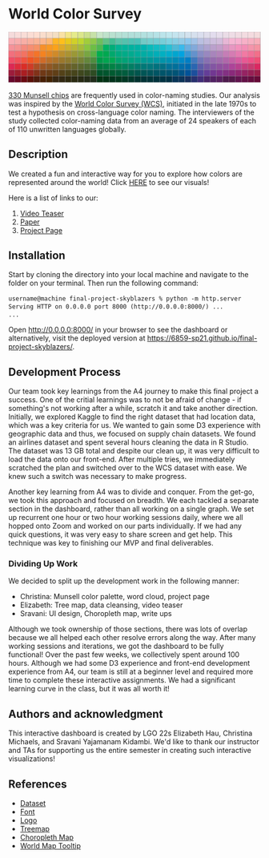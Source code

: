 # World Color Survey

![alt text](https://github.com/6859-sp21/final-project-skyblazers/blob/main/images/munsell_chips.png)

[330 Munsell chips](https://www.researchgate.net/figure/The-330-Munsell-chips-used-as-materials-in-most-color-naming-studies_fig1_327204381) are frequently used in color-naming studies. Our analysis was inspired by the [World Color Survey (WCS)](http://www1.icsi.berkeley.edu/wcs/), initiated in the late 1970s to test a hypothesis on cross-language color naming. The interviewers of the study collected color-naming data from an average of 24 speakers of each of 110 unwritten languages globally.

## Description

We created a fun and interactive way for you to explore how colors are represented around the world! Click [HERE](https://6859-sp21.github.io/final-project-skyblazers/) to see our visuals! 

Here is a list of links to our:
1. [Video Teaser](https://drive.google.com/file/d/13DZAPFANdUmeY6h7PiHlcA2FpUloDjQJ/view?usp=sharing)
2. [Paper](https://github.com/6859-sp21/final-project-skyblazers/tree/main/final)
3. [Project Page](https://6859-sp21.github.io/final-project-skyblazers/)

## Installation

Start by cloning the directory into your local machine and navigate to the folder on your terminal. Then run the following command:

```
username@machine final-project-skyblazers % python -m http.server
Serving HTTP on 0.0.0.0 port 8000 (http://0.0.0.0:8000/) ...
...
```

Open http://0.0.0.0:8000/ in your browser to see the dashboard or alternatively, visit the deployed version at https://6859-sp21.github.io/final-project-skyblazers/.

## Development Process

Our team took key learnings from the A4 journey to make this final project a success. One of the critial learnings was to not be afraid of change - if something's not working after a while, scratch it and take another direction. Initially, we explored Kaggle to find the right dataset that had location data, which was a key criteria for us. We wanted to gain some D3 experience with geographic data and thus, we focused on supply chain datasets. We found an airlines dataset and spent several hours cleaning the data in R Studio. The dataset was 13 GB total and despite our clean up, it was very difficult to load the data onto our front-end. After multiple tries, we immediately scratched the plan and switched over to the WCS dataset with ease. We knew such a switch was necessary to make progress. 

Another key learning from A4 was to divide and conquer. From the get-go, we took this approach and focused on breadth. We each tackled a separate section in the dashboard, rather than all working on a single graph. We set up recurrent one hour or two hour working sessions daily, where we all hopped onto Zoom and worked on our parts individually. If we had any quick questions, it was very easy to share screen and get help. This technique was key to finishing our MVP and final deliverables.

### Dividing Up Work

We decided to split up the development work in the following manner:

- Christina: Munsell color palette, word cloud, project page
- Elizabeth: Tree map, data cleansing, video teaser
- Sravani: UI design, Choropleth map, write ups

Although we took ownership of those sections, there was lots of overlap because we all helped each other resolve errors along the way. After many working sessions and iterations, we got the dashboard to be fully functional! Over the past few weeks, we collectively spent around 100 hours. Although we had some D3 experience and front-end development experience from A4, our team is still at a beginner level and required more time to complete these interactive assignments. We had a significant learning curve in the class, but it was all worth it!

## Authors and acknowledgment

This interactive dashboard is created by LGO 22s Elizabeth Hau, Christina Michaels, and Sravani Yajamanam Kidambi. We'd like to thank our instructor and TAs for supporting us the entire semester in creating such interactive visualizations! 

## References

- [Dataset](https://www.kaggle.com/jboysen/color-survey?select=dict.txt)
- [Font](https://www.cufonfonts.com/font/twentieth-century)
- [Logo](https://www.jing.fm/iclipt/xbioo/)
- [Treemap](http://bl.ocks.org/guglielmo/16d880a6615da7f502116220cb551498)
- [Choropleth Map](https://www.d3-graph-gallery.com/graph/choropleth_hover_effect.html)
- [World Map Tooltip](https://blockbuilder.org/abrahamdu/50147e692857054c2bf88c443946e8a5)
